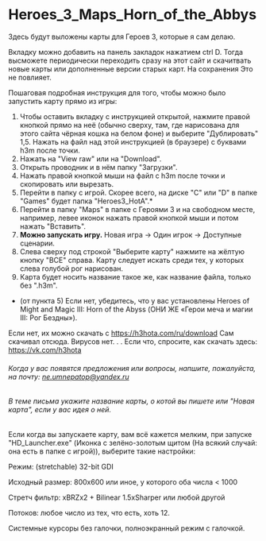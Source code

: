 # Heroes_3_Maps_Horn_of_the_Abbys
Здесь будут выложены карты для Героев 3, которые я сам делаю.

Вкладку можно добавить на панель закладок нажатием ctrl D. Тогда высможете периодически переходить сразу на этот сайт и скачитвать новые карты или дополненные версии старых карт. На сохранения Это не повлияет.

Пошаговая подробная инструкция для того, чтобы можно было запустить карту прямо из игры:
  1. Чтобы оставить вкладку с инструкцией открытой, нажмите правой кнопкой прямо на неё (обычно сверху, там, где нарисована для этого сайта чёрная кошка на белом фоне) и выберите "Дублировать"
  1,5. Нажать на файл над этой инструкцией (в браузере) с буквами h3m после точки.
  2. Нажать на "View raw" или на "Download".
  3. Открыть проводник и в нём папку "Загрузки".
  4. Нажать правой кнопкой мыши на файл с h3m после точки и скопировать или вырезать.
  5. Перейти в папку с игрой. Скорее всего, на диске "C" или "D" в папке "Games" будет папка "Heroes3_HotA".*
  6. Перейти в папку "Maps" в папке с Героями 3 и на свободном месте, например, левее иконок нажать правой кнопкой мыши и потом нажать "Вставить".
  7. **Можно запускать игру.** Новая игра -> Один игрок -> Доступные сценарии.
  8. Слева сверху под строкой "Выберите карту" нажмите на жёлтую кнопку "ВСЕ" справа. Карту следует искать среди тех, у которых слева голубой рог нарисован.
  9. Карта будет носить название такое же, как название файла, только без ".h3m".
  
* (от пункта 5) Если нет, убедитесь, что у вас установлены Heroes of Might and Magic III: Horn of the Abyss (ОНИ ЖЕ «Герои меча и магии III: Рог Бездны»). 

Если нет, их можно скачать с https://h3hota.com/ru/download Сам скачивал отсюда. Вирусов нет. 
.
.
Если что, спросите, как скачать здесь: https://vk.com/h3hota 


###### Когда у вас появятся предложения или вопросы, напшите, пожалуйста, на почту: ne.umnepatop@yandex.ru

###### В теме письма укажите название карты, о котой вы пишете или "Новая карта", если у вас идея о ней.


Если когда вы запускаете карту, вам всё кажется мелким, при запуске "HD_Launcher.exe" (Иконка с зелёно-золотым щитом (На всякий случай: она есть в папке с игрой)), выберите такие настройки: 

Режим: (stretchable) 32-bit GDI

Исходный размер: 800х600 или иное, у которого оба числа < 1000

Стретч фильтр: xBRZx2 + Bilinear 1.5xSharper или любой другой

Потоков: любое число из тех, что есть, хоть 12.

Системные курсоры без галочки, полноэкранный режим с галочкой.
